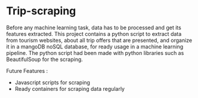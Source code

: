 # Trip-scraping
Before any machine learning task, data has to be processed and get its features extracted. This project contains a python script to extract data from tourism websites, about all trip offers that are presented, and organize it in a mangoDB noSQL database, for ready usage in a machine learning pipeline.
The python script had been made with python libraries such as BeautifulSoup for the scraping.

Future Features :
- Javascript scripts for scraping
- Ready containers for scraping data regularly
